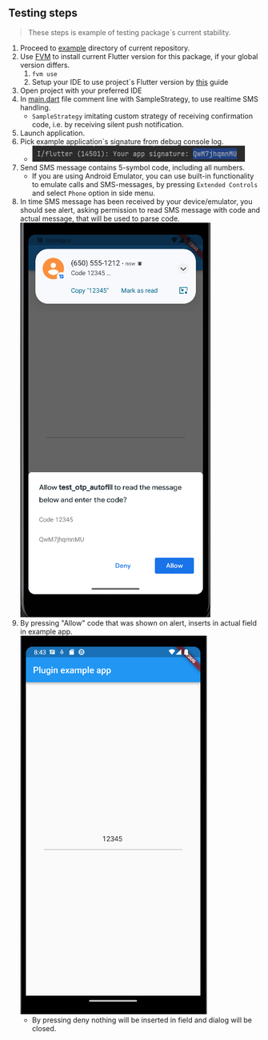 ## Testing steps

> These steps is example of testing package`s current stability.

1. Proceed to [example](../example/) directory of current repository.
2. Use [FVM](https://fvm.app/) to install current Flutter version for this package, if your global version differs.
   1. `fvm use`
   2. Setup your IDE to use project`s Flutter version by [this](https://fvm.app/docs/getting_started/configuration/#ide) guide
3. Open project with your preferred IDE
4. In [main.dart](https://github.com/surfstudio/flutter-otp-autofill/blob/main/example/lib/main.dart#L55) file comment line with SampleStrategy, to use realtime SMS handling.
   - `SampleStrategy` imitating custom strategy of receiving confirmation code, i.e. by receiving silent push notification. 
5. Launch application.
6. Pick example application`s signature from debug console log.
   - ![Image that show app signature in debug console](assets/testing/signature-code.png)
7. Send SMS message contains 5-symbol code, including all numbers.
   - If you are using Android Emulator, you can use built-in functionality to emulate calls and SMS-messages, by pressing `Extended Controls` and select `Phone` option in side menu.
8. In time SMS message has been received by your device/emulator, you should see alert, asking permission to read SMS message with code and actual message, that will be used to parse code.
    ![Screenshot of emulator with shown dialog of receiving confirmation code](assets/testing/sms-received.png)
9.  By pressing "Allow" code that was shown on alert, inserts in actual field in example app.
    ![Screenshot of emulator after pressing "Allow" button](assets/testing/sms-code-paste.png)
    - By pressing deny nothing will be inserted in field and dialog will be closed.